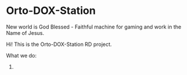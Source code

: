 # Orto-DOX-Station
New world is God Blessed - Faithful machine for gaming and work in the Name of Jesus.

Hi! This is the Orto-DOX-Station RD project.

What we do:

1. 
